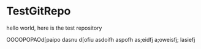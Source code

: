 # TestGitRepo

hello world, here is the test repository



OOOOPOPAOd[paipo dasnu d[ofiu asdoifh aspofh as;eidfj a;oweisfj; lasiefj
